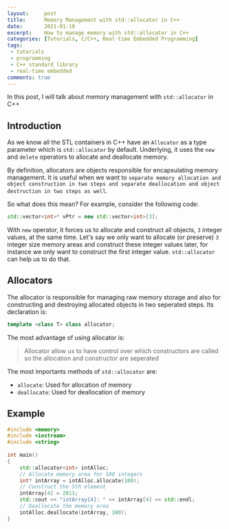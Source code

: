 ```yaml
---
layout:     post
title:      Memory Management with std::allocator in C++
date:       2021-01-19
excerpt:    How to manage memory with std::allocator in C++
categories: [Tutorials, C/C++, Real-time Embedded Programming]
tags:
 - tutorials
 - programming
 - C++ standard library
 - real-time embedded
comments: true
---
```


In this post, I will talk about memory management with `std::allocator` in C++

## Introduction

As we know all the STL containers in C++ have an `Allocator` as a type parameter which is `std::allocator` by default. 
Underlying, it uses the `new` and `delete` operators to allocate and deallocate memory.

By definition, allocators are objects responsible for encapsulating memory management. It is useful when we want to `separate memory allocation and object construction in two steps and separate deallocation and object destruction in two steps as well`.

So what does this mean? For example, consider the following code:

```cpp
std::vector<int>* vPtr = new std::vector<int>[3];
```

With `new` operator, it forces us to allocate and construct all objects, `3` integer values, at the same time. Let's say we only want to allocate (or preserve) `3` integer size memory areas and construct these integer values later, for instance we only want to construct the first integer value. `std::allocator` can help us to do that.

## Allocators

The allocator is responsible for managing raw memory storage and also for constructing and  destroying allocated objects in two seperated steps. Its declaration is:

```cpp
template <class T> class allocator;
```

The most advantage of using allocator is:

> Allocator allow us to have control over which constructors are called so the allocation and constructor are seperated

The most importants methods of `std::allocator` are:
* `allocate`: Used for allocation of memory
* `deallocate`: Used for deallocation of memory

## Example

```cpp
#include <memory>
#include <iostream>
#include <string>
 
int main()
{
    std::allocator<int> intAlloc;
    // Allocate memory area for 100 integers
    int* intArray = intAlloc.allocate(100);
    // Construct the 5th element
    intArray[4] = 2011;
    std::cout << "intArray[4]: " << intArray[4] << std::endl;
    // Deallocate the memory area
    intAlloc.deallocate(intArray, 100);
}
```
